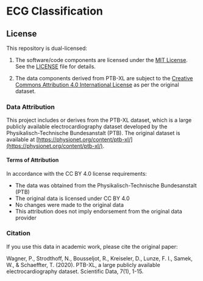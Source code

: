 # ECG Classification

## License
This repository is dual-licensed:

1. The software/code components are licensed under the [MIT License](https://opensource.org/licenses/MIT). See the [LICENSE](LICENSE) file for details.

2. The data components derived from PTB-XL are subject to the [Creative Commons Attribution 4.0 International License](https://creativecommons.org/licenses/by/4.0/) as per the original dataset.

### Data Attribution
This project includes or derives from the PTB-XL dataset, which is a large publicly available electrocardiography dataset developed by the Physikalisch-Technische Bundesanstalt (PTB). The original dataset is available at [https://physionet.org/content/ptb-xl/](https://physionet.org/content/ptb-xl/). 

#### Terms of Attribution
In accordance with the CC BY 4.0 license requirements:
- The data was obtained from the Physikalisch-Technische Bundesanstalt (PTB)
- The original data is licensed under CC BY 4.0
- No changes were made to the original data
- This attribution does not imply endorsement from the original data provider

### Citation
If you use this data in academic work, please cite the original paper:

Wagner, P., Strodthoff, N., Bousseljot, R., Kreiseler, D., Lunze, F. I., Samek, W., & Schaeffter, T. (2020). PTB-XL, a large publicly available electrocardiography dataset. Scientific Data, 7(1), 1-15.
